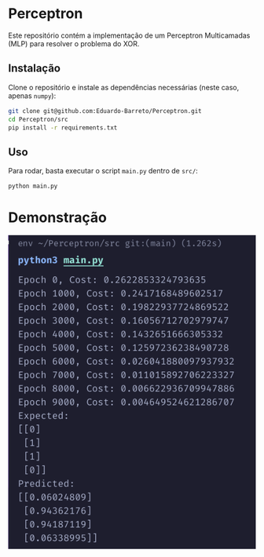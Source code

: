 # Perceptron

Este repositório contém a implementação de um Perceptron Multicamadas (MLP) para resolver o problema do XOR.

## Instalação

Clone o repositório e instale as dependências necessárias (neste caso, apenas `numpy`):

```sh
git clone git@github.com:Eduardo-Barreto/Perceptron.git
cd Perceptron/src
pip install -r requirements.txt
```

## Uso

Para rodar, basta executar o script `main.py` dentro de `src/`:

```sh
python main.py
```

# Demonstração

![demo](./assets/demo.png)
